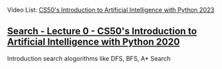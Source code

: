 Video List: [CS50's Introduction to Artificial Intelligence with Python 2023](https://www.youtube.com/playlist?list=PLhQjrBD2T381PopUTYtMSstgk-hsTGkVm)

##  [Search - Lecture 0 - CS50's Introduction to Artificial Intelligence with Python 2020 ](https://www.youtube.com/watch?v=WbzNRTTrX0g&list=PLhQjrBD2T381PopUTYtMSstgk-hsTGkVm&index=2)
Introduction search alogorithms like DFS, BFS, A* Search
